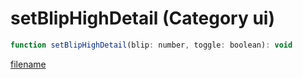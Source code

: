 # setBlipHighDetail (Category ui)

```js
function setBlipHighDetail(blip: number, toggle: boolean): void
```

[filename](setBlipHighDetail_m.md ':include')